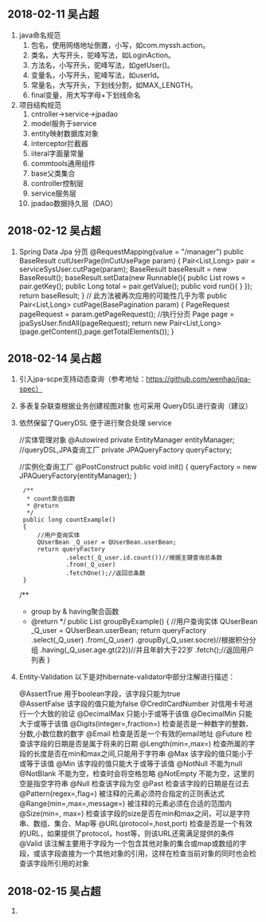 ## 2018-02-11 吴占超
1. java命名规范
    1. 包名，使用网络地址倒置，小写，如com.myssh.action。
    2. 类名，大写开头，驼峰写法，如LoginAction。
    3. 方法名，小写开头，驼峰写法，如getUser()。
    4. 变量名，小写开头，驼峰写法，如userId。
    5. 常量名，大写开头，下划线分割，如MAX_LENGTH。
    6. final变量，用大写字母+下划线命名
2. 项目结构规范
    1. cntroller->service->jpadao
    2. model服务于service
    3. entity映射数据库对象
    4. interceptor拦截器
    5. iiteral字面量常量
    6. commtools通用组件
    7. base父类集合
    8. controller控制层
    9. service服务层
    10. jpadao数据持久层（DAO）

## 2018-02-12 吴占超
1. Spring Data Jpa 分页
    @RequestMapping(value = "/manager")
    public BaseResult cutUserPage(InCutUsePage param) {
        Pair<List<EntitySysUser>,Long> pair = serviceSysUser.cutPage(param);
        BaseResult baseResult = new BaseResult();
        baseResult.setData(new Runnable(){
            public List<EntitySysUser> rows = pair.getKey();
            public Long total = pair.getValue();
            public void run(){
            }
        });
        return baseResult;
    }
    // 此方法被再次应用的可能性几乎为零
    public Pair<List<EntitySysUser>,Long> cutPage(BasePagination param) {
        PageRequest pageRequest = param.getPageRequest();
        //执行分页
        Page page = jpaSysUser.findAll(pageRequest);
        return new Pair<List<EntitySysUser>,Long>(page.getContent(),page.getTotalElements());
    }

## 2018-02-14 吴占超
1. 引入jpa-scpe支持动态查询（参考地址：https://github.com/wenhao/jpa-spec）
2. 多表复杂联查根据业务创建视图对象 也可采用 QueryDSL进行查询（建议）
3. 依然保留了QueryDSL 便于进行聚合处理
    service
    
    //实体管理对象
    @Autowired
    private EntityManager entityManager;
    //queryDSL,JPA查询工厂
    private JPAQueryFactory queryFactory;

    //实例化查询工厂
    @PostConstruct
    public void init()
    {
        queryFactory = new JPAQueryFactory(entityManager);
    }
    
        /**
         * count聚合函数
         * @return
         */
        public long countExample()
        {
            //用户查询实体
            QUserBean _Q_user = QUserBean.userBean;
            return queryFactory
                    .select(_Q_user.id.count())//根据主键查询总条数
                    .from(_Q_user)
                    .fetchOne();//返回总条数
        }
    
    /**
     * group by & having聚合函数
     * @return
     */
    public List<UserBean> groupByExample()
    {
        //用户查询实体
        QUserBean _Q_user = QUserBean.userBean;
        return queryFactory
                .select(_Q_user)
                .from(_Q_user)
                .groupBy(_Q_user.socre)//根据积分分组
                .having(_Q_user.age.gt(22))//并且年龄大于22岁
                .fetch();//返回用户列表
    }
4. Entity-Validation
    以下是对hibernate-validator中部分注解进行描述：
    
    @AssertTrue	用于boolean字段，该字段只能为true  
    @AssertFalse	该字段的值只能为false
    @CreditCardNumber	对信用卡号进行一个大致的验证
    @DecimalMax	只能小于或等于该值
    @DecimalMin	只能大于或等于该值
    @Digits(integer=,fraction=)	检查是否是一种数字的整数、分数,小数位数的数字
    @Email	检查是否是一个有效的email地址
    @Future	检查该字段的日期是否是属于将来的日期
    @Length(min=,max=)	检查所属的字段的长度是否在min和max之间,只能用于字符串
    @Max	该字段的值只能小于或等于该值
    @Min	该字段的值只能大于或等于该值
    @NotNull	不能为null
    @NotBlank	不能为空，检查时会将空格忽略
    @NotEmpty	不能为空，这里的空是指空字符串
    @Null	检查该字段为空
    @Past	检查该字段的日期是在过去
    @Pattern(regex=,flag=)	被注释的元素必须符合指定的正则表达式
    @Range(min=,max=,message=)	被注释的元素必须在合适的范围内
    @Size(min=, max=)	检查该字段的size是否在min和max之间，可以是字符串、数组、集合、Map等
    @URL(protocol=,host,port)	检查是否是一个有效的URL，如果提供了protocol，host等，则该URL还需满足提供的条件
    @Valid	该注解主要用于字段为一个包含其他对象的集合或map或数组的字段，或该字段直接为一个其他对象的引用，这样在检查当前对象的同时也会检查该字段所引用的对象

## 2018-02-15 吴占超
1. 